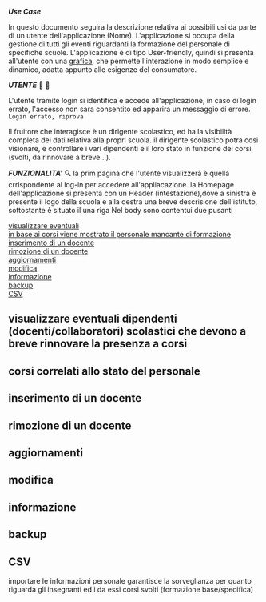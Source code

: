 
***Use Case***

In questo documento seguira la descrizione relativa ai possibili usi da parte di un utente dell'applicazione (Nome).
L'applicazione si occupa della gestione di tutti gli eventi riguardanti la formazione del personale di specifiche scuole.
L'applicazione è di tipo User-friendly, quindi si presenta all'utente con una [grafica](Grafica.md), che permette l'interazione in modo semplice e dinamico, adatta appunto alle esigenze del consumatore.


***UTENTE***
:bust_in_silhouette: :closed_lock_with_key:

L'utente tramite login si identifica e accede all'applicazione, in caso di login errato, l'accesso non sara consentito ed apparira un messaggio di errore.
`Login errato, riprova`

Il fruitore che interagisce è un dirigente scolastico, ed ha la visibilità completa dei dati relativa alla propri scuola.
il dirigente scolastico potra cosi visionare, e controllare i vari dipendenti e il loro stato in funzione dei corsi (svolti, da rinnovare a breve...).

***FUNZIONALITA'*** 
:mag:
la prim pagina che l'utente visualizzerà è quella crrispondente al log-in per accedere all'appliacazione.
la Homepage dell'applicazione si presenta con un  Header (intestazione),dove a sinistra è presente il logo della scuola e alla destra una breve descrisione dell'istituto, sottostante è situato il una riga 
Nel body sono contentui due pusanti

[visualizzare eventuali](#visualizzare-eventuali-dipendenti-(docenti/collaboratori)-scolastici-che-devono-a-breve-rinnovare-la-presenza-a-corsi) <br>
[in base ai corsi viene mostrato il personale mancante di formazione](#corsi-correlati-allo-stato-del-personale) <br>
[inserimento di un docente](#inserimento-di-un-docente) <br>
[rimozione di un docente](#rimozione-di-un-docente) <br>
[aggiornamenti](#aggiornamenti) <br>
[modifica](#modifica) <br>
[informazione ](#informazione) <br>
[backup](#backup) <br>
[CSV](#CSV) <br>


## visualizzare eventuali dipendenti (docenti/collaboratori) scolastici che devono a breve rinnovare la presenza a corsi
## corsi correlati allo stato del personale 
## inserimento di un docente
## rimozione di un docente
## aggiornamenti
## modifica
## informazione 
## backup
## CSV
importare le informazioni personale
garantisce la sorveglianza per quanto riguarda gli insegnanti ed i da essi corsi svolti (formazione base/specifica)



